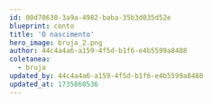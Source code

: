 ```yaml
---
id: 00d70630-3a9a-4982-baba-35b3d035d52e
blueprint: conto
title: 'O nascimento'
hero_image: bruja_2.png
author: 44c4a4a6-a159-4f5d-b1f6-e4b5599a8488
coletanea:
  - bruja
updated_by: 44c4a4a6-a159-4f5d-b1f6-e4b5599a8488
updated_at: 1735860536
---
```

